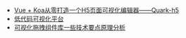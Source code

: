 - [Vue + Koa从零打造一个H5页面可视化编辑器——Quark-h5](https://juejin.cn/post/6844903992426758152)
- [低代码可视化平台](https://juejin.cn/post/7044432832965378061)
- [可视化拖拽组件库一些技术要点原理分析](https://juejin.cn/post/6908502083075325959)